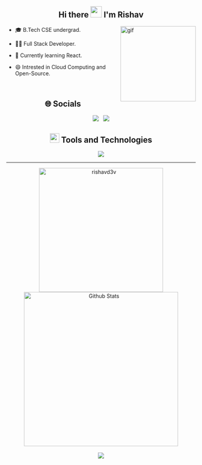 <h2 align="center">Hi there <span><img src="https://user-images.githubusercontent.com/74038190/216120981-b9507c36-0e04-4469-8e27-c99271b45ba5.png" width="30"></span> I'm Rishav</h2> 

<img align="right" alt="gif" width="200" src=https://user-images.githubusercontent.com/74038190/212746035-d5c61762-973c-44c0-aec7-887f3b7690e3.gif>

- 🎓 B.Tech CSE undergrad.

- 👨‍💻 Full Stack Developer.

- 🌱 Currently learning React.
   
- 😄 Intrested in Cloud Computing and Open-Source.
<br>

<!--- SOCIALS --->
<div>
   <h2 align="center"> 🌐 Socials</h2>
  <p align="center">
      <a href="https://www.linkedin.com/in/rishav01" target="_blank"><img src="https://skillicons.dev/icons?i=linkedin"></a>&nbsp;&nbsp;
      <a href="mailto:rishavr.dev@gmail.com" target="_blank"><img src="https://skillicons.dev/icons?i=gmail"></a>
  </p>
</div>

<!--- SKILLS --->
<div>
   <h2 align="center"><img src="https://media2.giphy.com/media/QssGEmpkyEOhBCb7e1/giphy.gif?cid=ecf05e47a0n3gi1bfqntqmob8g9aid1oyj2wr3ds3mg700bl&rid=giphy.gif" width ="25"> Tools and Technologies</h2>
   <div align="center">
     <p>
       <img src="https://skillicons.dev/icons?i=java,js,cpp,html,css,react,tailwind,nodejs,express,mongodb,mysql,postgres,postman,vscode,linux,git&perline=8" />
     </p>
   </div>
</div>
<hr>

<!--- STATS --->
<div align="center">
   <img align="center" src="https://github-readme-stats.vercel.app/api/top-langs?username=rishavd3v&show_icons=true&locale=en&layout=compact" alt="rishavd3v" width="330" />
   <img align="center" src="https://github-readme-stats.vercel.app/api?username=rishavd3v&include_all_commits=true&count_private=true&show_icons=true&theme=light&line_height=28" alt="Github Stats" width="410"/>
</div>
<br>
<!--- BADGES --->
<div align="center">
   <img src="https://holopin.me/rishavd3v" />
</div>
